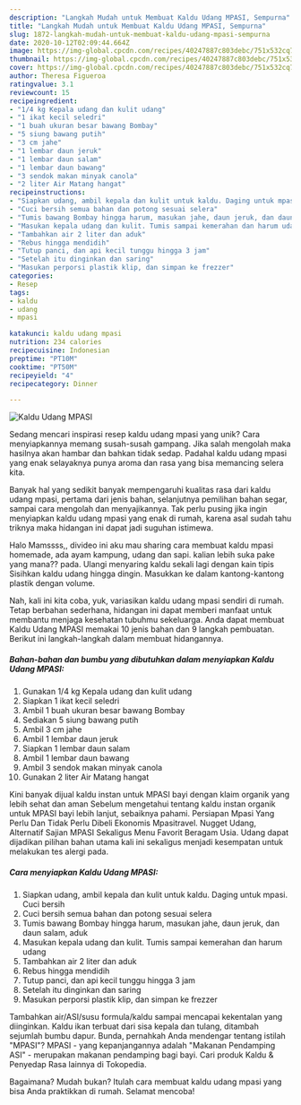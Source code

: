 ```yaml
---
description: "Langkah Mudah untuk Membuat Kaldu Udang MPASI, Sempurna"
title: "Langkah Mudah untuk Membuat Kaldu Udang MPASI, Sempurna"
slug: 1872-langkah-mudah-untuk-membuat-kaldu-udang-mpasi-sempurna
date: 2020-10-12T02:09:44.664Z
image: https://img-global.cpcdn.com/recipes/40247887c803debc/751x532cq70/kaldu-udang-mpasi-foto-resep-utama.jpg
thumbnail: https://img-global.cpcdn.com/recipes/40247887c803debc/751x532cq70/kaldu-udang-mpasi-foto-resep-utama.jpg
cover: https://img-global.cpcdn.com/recipes/40247887c803debc/751x532cq70/kaldu-udang-mpasi-foto-resep-utama.jpg
author: Theresa Figueroa
ratingvalue: 3.1
reviewcount: 15
recipeingredient:
- "1/4 kg Kepala udang dan kulit udang"
- "1 ikat kecil seledri"
- "1 buah ukuran besar bawang Bombay"
- "5 siung bawang putih"
- "3 cm jahe"
- "1 lembar daun jeruk"
- "1 lembar daun salam"
- "1 lembar daun bawang"
- "3 sendok makan minyak canola"
- "2 liter Air Matang hangat"
recipeinstructions:
- "Siapkan udang, ambil kepala dan kulit untuk kaldu. Daging untuk mpasi. Cuci bersih"
- "Cuci bersih semua bahan dan potong sesuai selera"
- "Tumis bawang Bombay hingga harum, masukan jahe, daun jeruk, dan daun salam, aduk"
- "Masukan kepala udang dan kulit. Tumis sampai kemerahan dan harum udang"
- "Tambahkan air 2 liter dan aduk"
- "Rebus hingga mendidih"
- "Tutup panci, dan api kecil tunggu hingga 3 jam"
- "Setelah itu dinginkan dan saring"
- "Masukan perporsi plastik klip, dan simpan ke frezzer"
categories:
- Resep
tags:
- kaldu
- udang
- mpasi

katakunci: kaldu udang mpasi 
nutrition: 234 calories
recipecuisine: Indonesian
preptime: "PT10M"
cooktime: "PT50M"
recipeyield: "4"
recipecategory: Dinner

---
```



![Kaldu Udang MPASI](https://img-global.cpcdn.com/recipes/40247887c803debc/751x532cq70/kaldu-udang-mpasi-foto-resep-utama.jpg)

Sedang mencari inspirasi resep kaldu udang mpasi yang unik? Cara menyiapkannya memang susah-susah gampang. Jika salah mengolah maka hasilnya akan hambar dan bahkan tidak sedap. Padahal kaldu udang mpasi yang enak selayaknya punya aroma dan rasa yang bisa memancing selera kita.

Banyak hal yang sedikit banyak mempengaruhi kualitas rasa dari kaldu udang mpasi, pertama dari jenis bahan, selanjutnya pemilihan bahan segar, sampai cara mengolah dan menyajikannya. Tak perlu pusing jika ingin menyiapkan kaldu udang mpasi yang enak di rumah, karena asal sudah tahu triknya maka hidangan ini dapat jadi suguhan istimewa.

Halo Mamssss,, divideo ini aku mau sharing cara membuat kaldu mpasi homemade, ada ayam kampung, udang dan sapi. kalian lebih suka pake yang mana?? pada. Ulangi menyaring kaldu sekali lagi dengan kain tipis Sisihkan kaldu udang hingga dingin. Masukkan ke dalam kantong-kantong plastik dengan volume.


Nah, kali ini kita coba, yuk, variasikan kaldu udang mpasi sendiri di rumah. Tetap berbahan sederhana, hidangan ini dapat memberi manfaat untuk membantu menjaga kesehatan tubuhmu sekeluarga. Anda dapat membuat Kaldu Udang MPASI memakai 10 jenis bahan dan 9 langkah pembuatan. Berikut ini langkah-langkah dalam membuat hidangannya.

<!--inarticleads1-->

##### Bahan-bahan dan bumbu yang dibutuhkan dalam menyiapkan Kaldu Udang MPASI:

1. Gunakan 1/4 kg Kepala udang dan kulit udang
1. Siapkan 1 ikat kecil seledri
1. Ambil 1 buah ukuran besar bawang Bombay
1. Sediakan 5 siung bawang putih
1. Ambil 3 cm jahe
1. Ambil 1 lembar daun jeruk
1. Siapkan 1 lembar daun salam
1. Ambil 1 lembar daun bawang
1. Ambil 3 sendok makan minyak canola
1. Gunakan 2 liter Air Matang hangat


Kini banyak dijual kaldu instan untuk MPASI bayi dengan klaim organik yang lebih sehat dan aman Sebelum mengetahui tentang kaldu instan organik untuk MPASI bayi lebih lanjut, sebaiknya pahami. Persiapan Mpasi Yang Perlu Dan Tidak Perlu Dibeli Ekonomis Mpasitravel. Nugget Udang, Alternatif Sajian MPASI Sekaligus Menu Favorit Beragam Usia. Udang dapat dijadikan pilihan bahan utama kali ini sekaligus menjadi kesempatan untuk melakukan tes alergi pada. 

<!--inarticleads2-->

##### Cara menyiapkan Kaldu Udang MPASI:

1. Siapkan udang, ambil kepala dan kulit untuk kaldu. Daging untuk mpasi. Cuci bersih
1. Cuci bersih semua bahan dan potong sesuai selera
1. Tumis bawang Bombay hingga harum, masukan jahe, daun jeruk, dan daun salam, aduk
1. Masukan kepala udang dan kulit. Tumis sampai kemerahan dan harum udang
1. Tambahkan air 2 liter dan aduk
1. Rebus hingga mendidih
1. Tutup panci, dan api kecil tunggu hingga 3 jam
1. Setelah itu dinginkan dan saring
1. Masukan perporsi plastik klip, dan simpan ke frezzer


Tambahkan air/ASI/susu formula/kaldu sampai mencapai kekentalan yang diinginkan. Kaldu ikan terbuat dari sisa kepala dan tulang, ditambah sejumlah bumbu dapur. Bunda, pernahkah Anda mendengar tentang istilah &#34;MPASI&#34;? MPASI - yang kepanjangannya adalah &#34;Makanan Pendamping ASI&#34; - merupakan makanan pendamping bagi bayi. Cari produk Kaldu &amp; Penyedap Rasa lainnya di Tokopedia. 

Bagaimana? Mudah bukan? Itulah cara membuat kaldu udang mpasi yang bisa Anda praktikkan di rumah. Selamat mencoba!
